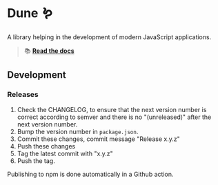 Dune 🪱
=======

A library helping in the development of modern JavaScript applications.

> 📚 [**Read the docs**](https://21torr-docs.fly.dev/docs/ts-scss/dune/)


Development
-----------

### Releases

1. Check the CHANGELOG, to ensure that the next version number is correct according to semver and there is no "(unreleased)" after the next version number.
2. Bump the version number in `package.json`.
3. Commit these changes, commit message "Release x.y.z"
4. Push these changes
5. Tag the latest commit with "x.y.z"
6. Push the tag.

Publishing to npm is done automatically in a Github action.
